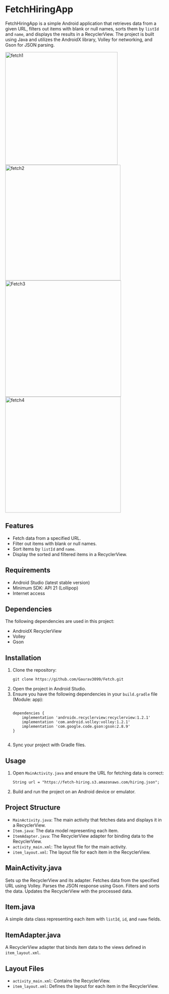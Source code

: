 <h1>FetchHiringApp</h1>

<p>FetchHiringApp is a simple Android application that retrieves data from a given URL, filters out items with blank or null names, sorts them by <code>listId</code> and <code>name</code>, and displays the results in a RecyclerView. The project is built using Java and utilizes the AndroidX library, Volley for networking, and Gson for JSON parsing.</p>

<img width="356" alt="fetch1" src="https://github.com/Gaurav3099/Fetch/assets/67475451/78b8c231-2550-4f08-bbec-b2e7bc65b63c">
<img width="365" alt="fetch2" src="https://github.com/Gaurav3099/Fetch/assets/67475451/500b898b-415c-4524-8076-b1a6123b852e">
<img width="367" alt="Fetch3" src="https://github.com/Gaurav3099/Fetch/assets/67475451/45aa7a2b-e383-4053-8024-793555eb2795">
<img width="366" alt="fetch4" src="https://github.com/Gaurav3099/Fetch/assets/67475451/b6a50f73-b3ac-4e54-b51a-51f7ce8bc262">




<h2>Features</h2>
<ul>
    <li>Fetch data from a specified URL.</li>
    <li>Filter out items with blank or null names.</li>
    <li>Sort items by <code>listId</code> and <code>name</code>.</li>
    <li>Display the sorted and filtered items in a RecyclerView.</li>
</ul>

<h2>Requirements</h2>
<ul>
    <li>Android Studio (latest stable version)</li>
    <li>Minimum SDK: API 21 (Lollipop)</li>
    <li>Internet access</li>
</ul>

<h2>Dependencies</h2>
<p>The following dependencies are used in this project:</p>
<ul>
    <li>AndroidX RecyclerView</li>
    <li>Volley</li>
    <li>Gson</li>
</ul>

<h2>Installation</h2>
<ol>
    <li>Clone the repository:
        <pre><code>git clone https://github.com/Gaurav3099/Fetch.git</code></pre>
    </li>
    <li>Open the project in Android Studio.</li>
    <li>Ensure you have the following dependencies in your <code>build.gradle</code> file (Module: app):
        <pre><code>
dependencies {
    implementation 'androidx.recyclerview:recyclerview:1.2.1'
    implementation 'com.android.volley:volley:1.2.1'
    implementation 'com.google.code.gson:gson:2.8.9'
}
        </code></pre>
    </li>
    <li>Sync your project with Gradle files.</li>
</ol>

<h2>Usage</h2>
<ol>
    <li>Open <code>MainActivity.java</code> and ensure the URL for fetching data is correct:
        <pre><code>String url = "https://fetch-hiring.s3.amazonaws.com/hiring.json";</code></pre>
    </li>
    <li>Build and run the project on an Android device or emulator.</li>
</ol>

<h2>Project Structure</h2>
<ul>
    <li><code>MainActivity.java</code>: The main activity that fetches data and displays it in a RecyclerView.</li>
    <li><code>Item.java</code>: The data model representing each item.</li>
    <li><code>ItemAdapter.java</code>: The RecyclerView adapter for binding data to the RecyclerView.</li>
    <li><code>activity_main.xml</code>: The layout file for the main activity.</li>
    <li><code>item_layout.xml</code>: The layout file for each item in the RecyclerView.</li>
</ul>

<h2>MainActivity.java</h2>
<p>Sets up the RecyclerView and its adapter. Fetches data from the specified URL using Volley. Parses the JSON response using Gson. Filters and sorts the data. Updates the RecyclerView with the processed data.</p>

<h2>Item.java</h2>
<p>A simple data class representing each item with <code>listId</code>, <code>id</code>, and <code>name</code> fields.</p>

<h2>ItemAdapter.java</h2>
<p>A RecyclerView adapter that binds item data to the views defined in <code>item_layout.xml</code>.</p>

<h2>Layout Files</h2>
<ul>
    <li><code>activity_main.xml</code>: Contains the RecyclerView.</li>
    <li><code>item_layout.xml</code>: Defines the layout for each item in the RecyclerView.</li>
</ul>
